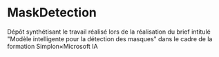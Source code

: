 # MaskDetection
Dépôt synthétisant le travail réalisé lors de la réalisation du brief intitulé "Modèle intelligente pour la détection des masques" dans le cadre de la formation Simplon×Microsoft IA
